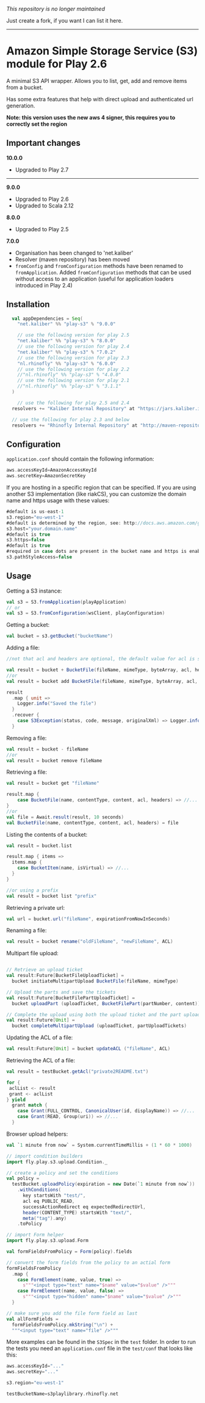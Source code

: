 
*This repository is no longer maintained*

Just create a fork, if you want I can list it here.

-------------

Amazon Simple Storage Service (S3) module for Play 2.6
=====================================================

A minimal S3 API wrapper. Allows you to list, get, add and remove items from a bucket.

Has some extra features that help with direct upload and authenticated url generation.

**Note: this version uses the new aws 4 signer, this requires you to correctly set the region**

Important changes
-----------------
**10.0.0**
 - Upgraded to Play 2.7

-----------------
**9.0.0**
 - Upgraded to Play 2.6
 - Upgraded to Scala 2.12

**8.0.0**
 - Upgraded to Play 2.5

**7.0.0**
 - Organisation has been changed to 'net.kaliber'
 - Resolver (maven repository) has been moved
 - `fromConfig` and `fromConfiguration` methods have been renamed to `fromApplication`. Added `fromConfiguration`
   methods that can be used without access to an application (useful for application loaders introduced in Play 2.4)

Installation
------------

``` scala
  val appDependencies = Seq(
    "net.kaliber" %% "play-s3" % "9.0.0"

    // use the following version for play 2.5
    "net.kaliber" %% "play-s3" % "8.0.0"
    // use the following version for play 2.4
    "net.kaliber" %% "play-s3" % "7.0.2"
    // use the following version for play 2.3
    "nl.rhinofly" %% "play-s3" % "6.0.0"
    // use the following version for play 2.2
    //"nl.rhinofly" %% "play-s3" % "4.0.0"
    // use the following version for play 2.1
    //"nl.rhinofly" %% "play-s3" % "3.1.1"
  )

    // use the following for play 2.5 and 2.4
  resolvers += "Kaliber Internal Repository" at "https://jars.kaliber.io/artifactory/libs-release-local"

  // use the following for play 2.3 and below
  resolvers += "Rhinofly Internal Repository" at "http://maven-repository.rhinofly.net:8081/artifactory/libs-release-local"
```

Configuration
-------------

`application.conf` should contain the following information:

``` scala
aws.accessKeyId=AmazonAccessKeyId
aws.secretKey=AmazonSecretKey
```

If you are hosting in a specific region that can be specified. If you are using another S3
implementation (like riakCS), you can customize the domain name and https usage with these values:

``` scala
#default is us-east-1
s3.region="eu-west-1"
#default is determined by the region, see: http://docs.aws.amazon.com/general/latest/gr/rande.html#s3_region
s3.host="your.domain.name"
#default is true
s3.https=false
#default is true
#required in case dots are present in the bucket name and https is enabled
s3.pathStyleAccess=false
```

Usage
-----

Getting a S3 instance:

``` scala
val s3 = S3.fromApplication(playApplication)
// or
val s3 = S3.fromConfiguration(wsClient, playConfiguration)
```

Getting a bucket:

``` scala
val bucket = s3.getBucket("bucketName")
```

Adding a file:

``` scala
//not that acl and headers are optional, the default value for acl is set to PUBLIC_READ.

val result = bucket + BucketFile(fileName, mimeType, byteArray, acl, headers)
//or
val result = bucket add BucketFile(fileName, mimeType, byteArray, acl, headers)

result
  .map { unit =>
    Logger.info("Saved the file")
  }
  .recover {
    case S3Exception(status, code, message, originalXml) => Logger.info("Error: " + message)
  }

```

Removing a file:

``` scala
val result = bucket - fileName
//or
val result = bucket remove fileName

```

Retrieving a file:

``` scala
val result = bucket get "fileName"

result.map {
    case BucketFile(name, contentType, content, acl, headers) => //...
}
//or
val file = Await.result(result, 10 seconds)
val BucketFile(name, contentType, content, acl, headers) = file
```

Listing the contents of a bucket:

``` scala
val result = bucket.list

result.map { items =>
  items.map {
    case BucketItem(name, isVirtual) => //...
  }
}

//or using a prefix
val result = bucket list "prefix"
```

Retrieving a private url:

``` scala
val url = bucket.url("fileName", expirationFromNowInSeconds)
```

Renaming a file:

``` scala
val result = bucket rename("oldFileName", "newFileName", ACL)
```

Multipart file upload:

``` scala

// Retrieve an upload ticket
val result:Future[BucketFileUploadTicket] =
  bucket initiateMultipartUpload BucketFile(fileName, mimeType)

// Upload the parts and save the tickets
val result:Future[BucketFilePartUploadTicket] =
  bucket uploadPart (uploadTicket, BucketFilePart(partNumber, content))

// Complete the upload using both the upload ticket and the part upload tickets
val result:Future[Unit] =
  bucket completeMultipartUpload (uploadTicket, partUploadTickets)

```

Updating the ACL of a file:

``` scala
val result:Future[Unit] = bucket updateACL ("fileName", ACL)
```

Retrieving the ACL of a file:

``` scala
val result = testBucket.getAcl("private2README.txt")

for {
 aclList <- result
 grant <- aclList
} yield
  grant match {
    case Grant(FULL_CONTROL, CanonicalUser(id, displayName)) => //...
    case Grant(READ, Group(uri)) => //...
  }
```

Browser upload helpers:

``` scala
val `1 minute from now` = System.currentTimeMillis + (1 * 60 * 1000)

// import condition builders
import fly.play.s3.upload.Condition._

// create a policy and set the conditions
val policy =
  testBucket.uploadPolicy(expiration = new Date(`1 minute from now`))
    .withConditions(
      key startsWith "test/",
      acl eq PUBLIC_READ,
      successActionRedirect eq expectedRedirectUrl,
      header(CONTENT_TYPE) startsWith "text/",
      meta("tag").any)
    .toPolicy

// import Form helper
import fly.play.s3.upload.Form

val formFieldsFromPolicy = Form(policy).fields

// convert the form fields from the policy to an actial form
formFieldsFromPolicy
  .map {
    case FormElement(name, value, true) =>
      s"""<input type="text" name="$name" value="$value" />"""
    case FormElement(name, value, false) =>
      s"""<input type="hidden" name="$name" value="$value" />"""
  }

// make sure you add the file form field as last
val allFormFields =
  formFieldsFromPolicy.mkString("\n") +
  """<input type="text" name="file" />"""
```

More examples can be found in the `S3Spec` in the `test` folder. In order to run the tests you need
an `application.conf` file in the `test/conf` that looks like this:

``` scala
aws.accessKeyId="..."
aws.secretKey="..."

s3.region="eu-west-1"

testBucketName=s3playlibrary.rhinofly.net
```

